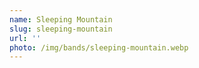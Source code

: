 ```yaml
---
name: Sleeping Mountain
slug: sleeping-mountain
url: ''
photo: /img/bands/sleeping-mountain.webp
---
```

